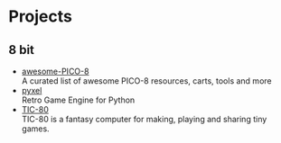 # Projects

## 8 bit

- [awesome-PICO-8](https://github.com/pico-8/awesome-PICO-8)
  <br/>A curated list of awesome PICO-8 resources, carts, tools and more
- [pyxel](https://github.com/kitao/pyxel)
  <br/>Retro Game Engine for Python
- [TIC-80](https://github.com/nesbox/TIC-80)
  <br/>TIC-80 is a fantasy computer for making, playing and sharing tiny games.